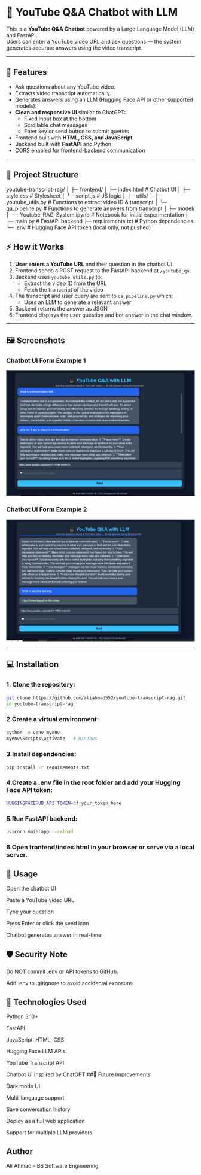 # 🎥 YouTube Q&A Chatbot with LLM

This is a **YouTube Q&A Chatbot** powered by a Large Language Model (LLM) and FastAPI.  
Users can enter a YouTube video URL and ask questions — the system generates accurate answers using the video transcript.

---

## 🔹 Features

- Ask questions about any YouTube video.
- Extracts video transcript automatically.
- Generates answers using an LLM (Hugging Face API or other supported models).
- **Clean and responsive UI** similar to ChatGPT:
  - Fixed input box at the bottom
  - Scrollable chat messages
  - Enter key or send button to submit queries
- Frontend built with **HTML, CSS, and JavaScript**
- Backend built with **FastAPI** and Python
- CORS enabled for frontend-backend communication

---

## 📂 Project Structure

youtube-transcript-rag/
│
├─ frontend/
│   ├─ index.html         # Chatbot UI
│   ├─ style.css          # Stylesheet
│   └─ script.js          # JS logic
│
├─ utils/
│   ├─ youtube_utils.py   # Functions to extract video ID & transcript
│   └─ qa_pipeline.py     # Functions to generate answers from transcript
│
├─ model/
│   └─ Youtube_RAG_System.ipynb   # Notebook for initial experimentation
│
├─ main.py                # FastAPI backend
├─ requirements.txt       # Python dependencies
└─ .env                   # Hugging Face API token (local only, not pushed)

## ⚡ How it Works

1. **User enters a YouTube URL** and their question in the chatbot UI.
2. Frontend sends a POST request to the FastAPI backend at `/youtube_qa`.
3. Backend uses `youtube_utils.py` to:
   - Extract the video ID from the URL
   - Fetch the transcript of the video
4. The transcript and user query are sent to `qa_pipeline.py` which:
   - Uses an LLM to generate a relevant answer
5. Backend returns the answer as JSON
6. Frontend displays the user question and bot answer in the chat window.

---

## 🖼️ Screenshots

### Chatbot UI Form Example 1
![Chatbot Form 1](static/images/form.png)

### Chatbot UI Form Example 2
![Chatbot Form 2](static/images/form1.png)

---

## 💻 Installation

### 1. Clone the repository:
```bash
git clone https://github.com/aliahmad552/youtube-transcript-rag.git
cd youtube-transcript-rag
```
### 2.Create a virtual environment:
```bash
python -m venv myenv
myenv\Scripts\activate   # Windows
```


### 3.Install dependencies:
```bash
pip install -r requirements.txt
```

### 4.Create a .env file in the root folder and add your Hugging Face API token:
```bash
HUGGINGFACEHUB_API_TOKEN=hf_your_token_here
```

### 5.Run FastAPI backend:
```bash
uvicorn main:app --reload
```

### 6.Open frontend/index.html in your browser or serve via a local server.

## 🚀 Usage

Open the chatbot UI

Paste a YouTube video URL

Type your question

Press Enter or click the send icon

Chatbot generates answer in real-time

## 🛡️ Security Note

Do NOT commit .env or API tokens to GitHub.

Add .env to .gitignore to avoid accidental exposure.

## 📝 Technologies Used

Python 3.10+

FastAPI

JavaScript, HTML, CSS

Hugging Face LLM APIs

YouTube Transcript API

Chatbot UI inspired by ChatGPT
##📌 Future Improvements

Dark mode UI

Multi-language support

Save conversation history

Deploy as a full web application

Support for multiple LLM providers

## Author

Ali Ahmad – BS Software Engineering

